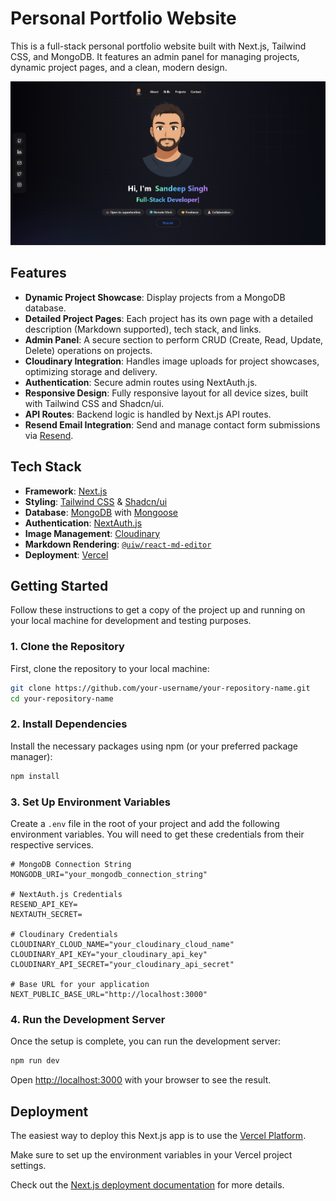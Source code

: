# Personal Portfolio Website

This is a full-stack personal portfolio website built with Next.js, Tailwind CSS, and MongoDB. It features an admin panel for managing projects, dynamic project pages, and a clean, modern design.

![image](./screenshot/Screenshot%202025-10-19%20124140.png)

## Features

-   **Dynamic Project Showcase**: Display projects from a MongoDB database.
-   **Detailed Project Pages**: Each project has its own page with a detailed description (Markdown supported), tech stack, and links.
-   **Admin Panel**: A secure section to perform CRUD (Create, Read, Update, Delete) operations on projects.
-   **Cloudinary Integration**: Handles image uploads for project showcases, optimizing storage and delivery.
-   **Authentication**: Secure admin routes using NextAuth.js.
-   **Responsive Design**: Fully responsive layout for all device sizes, built with Tailwind CSS and Shadcn/ui.
-   **API Routes**: Backend logic is handled by Next.js API routes.
-   **Resend Email Integration**: Send and manage contact form submissions via [Resend](https://resend.com/).


## Tech Stack

-   **Framework**: [Next.js](https://nextjs.org/)
-   **Styling**: [Tailwind CSS](https://tailwindcss.com/) & [Shadcn/ui](https://ui.shadcn.com/)
-   **Database**: [MongoDB](https://www.mongodb.com/) with [Mongoose](https://mongoosejs.com/)
-   **Authentication**: [NextAuth.js](https://next-auth.js.org/)
-   **Image Management**: [Cloudinary](https://cloudinary.com/)
-   **Markdown Rendering**: [`@uiw/react-md-editor`](https://www.npmjs.com/package/@uiw/react-md-editor)
-   **Deployment**: [Vercel](https://vercel.com/)

## Getting Started

Follow these instructions to get a copy of the project up and running on your local machine for development and testing purposes.

### 1. Clone the Repository

First, clone the repository to your local machine:

```bash
git clone https://github.com/your-username/your-repository-name.git
cd your-repository-name
```

### 2. Install Dependencies

Install the necessary packages using npm (or your preferred package manager):

```bash
npm install
```

### 3. Set Up Environment Variables

Create a `.env` file in the root of your project and add the following environment variables. You will need to get these credentials from their respective services.

```env
# MongoDB Connection String
MONGODB_URI="your_mongodb_connection_string"

# NextAuth.js Credentials
RESEND_API_KEY=
NEXTAUTH_SECRET=

# Cloudinary Credentials
CLOUDINARY_CLOUD_NAME="your_cloudinary_cloud_name"
CLOUDINARY_API_KEY="your_cloudinary_api_key"
CLOUDINARY_API_SECRET="your_cloudinary_api_secret"

# Base URL for your application
NEXT_PUBLIC_BASE_URL="http://localhost:3000"
```

### 4. Run the Development Server

Once the setup is complete, you can run the development server:

```bash
npm run dev
```

Open [http://localhost:3000](http://localhost:3000) with your browser to see the result.

## Deployment

The easiest way to deploy this Next.js app is to use the [Vercel Platform](https://vercel.com/new).

Make sure to set up the environment variables in your Vercel project settings.

Check out the [Next.js deployment documentation](https://nextjs.org/docs/app/building-your-application/deploying) for more details.